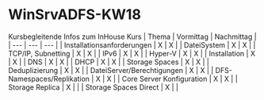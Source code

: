 # WinSrvADFS-KW18
Kursbegleitende Infos zum InHouse Kurs
| Thema | Vormittag | Nachmittag |
| --- | --- | --- |
| Installationsanforderungen | X | X |
| DateiSystem                | X | X |
| TCP/IP, Subnetting         | X | X |
| IPv6                       | X | X |
| Hyper-V                    | X | X |
| Installation               | X | X |
| DNS                        | X | X |
| DHCP                       | X | X |
| Storage Spaces             | X | X |
| Deduplizierung             | X | X |
| DateiServer/Berechtigungen | X | X |
| DFS-Namespaces/Replikation | X | X |
| Core Server Konfiguration  | X | X |
| Storage Replica            | X |  |
| Storage Spaces Direct      | X |  |